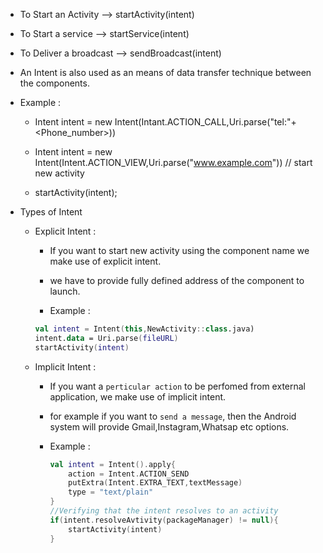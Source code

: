 - To Start an Activity 	--> startActivity(intent)  

- To Start a service  -->  startService(intent)  

- To Deliver a broadcast --> sendBroadcast(intent)  

- An Intent is also used as an means of data transfer technique between the components.

- Example :
	- Intent intent = new Intent(Intant.ACTION_CALL,Uri.parse("tel:"+<Phone_number>))  

	- Intent intent = new Intent(Intent.ACTION_VIEW,Uri.parse("www.example.com")) // start new activity  

	- startActivity(intent);  

- Types of Intent
	- Explicit Intent :
		-  If you want to start new activity using the component name we make use of explicit intent.

		- we have to provide fully defined address of the component to launch.

		- Example : 
		```kotlin
		val intent = Intent(this,NewActivity::class.java)
		intent.data = Uri.parse(fileURL)
		startActivity(intent)
		```

	- Implicit Intent : 
		- If you want a `perticular action` to be perfomed from external application, we make use of implicit intent.

		- for example if you want to `send a message`, then the Android system will provide Gmail,Instagram,Whatsap etc options.

		- Example : 
			```kotlin
			val intent = Intent().apply{
				action = Intent.ACTION_SEND
				putExtra(Intent.EXTRA_TEXT,textMessage)
				type = "text/plain"
			}
			//Verifying that the intent resolves to an activity
			if(intent.resolveAvtivity(packageManager) != null){
				startActivity(intent)
			}
			```
